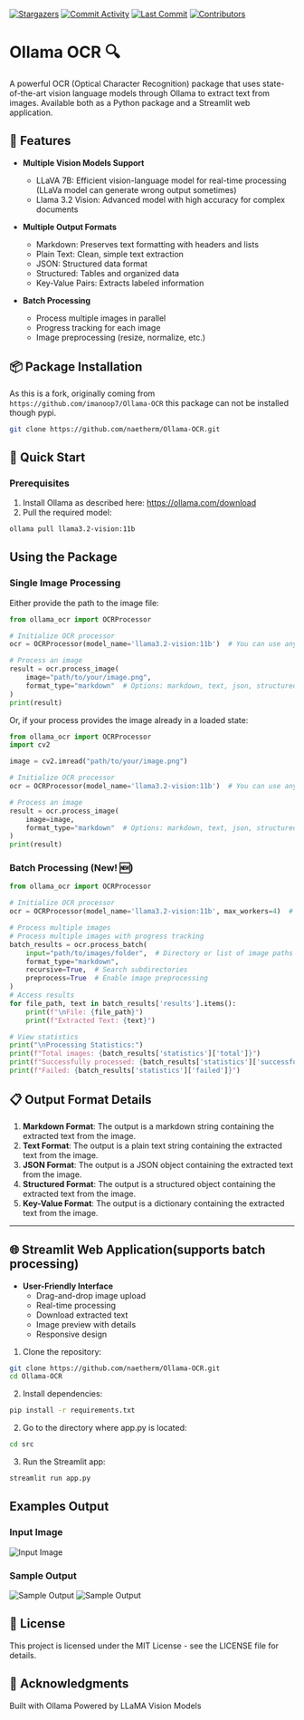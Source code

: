 <a href="https://github.com/naetherm/Ollama-OCR"><img src="https://img.shields.io/github/stars/naetherm/Ollama-OCR.svg?style=social&label=Star" alt="Stargazers"></a>
<a href="https://github.com/naetherm/Ollama-OCR/graphs/commit-activity"><img src="https://img.shields.io/github/commit-activity/m/naetherm/Ollama-OCR.svg" alt="Commit Activity"></a>
<a href="https://github.com/naetherm/Ollama-OCR"><img src="https://img.shields.io/github/last-commit/naetherm/Ollama-OCR.svg" alt="Last Commit"></a>
<a href="https://github.com/naetherm/Ollama-OCR/graphs/contributors"><img src="https://img.shields.io/github/contributors-anon/naetherm/Ollama-OCR.svg" alt="Contributors"></a>
# Ollama OCR 🔍

A powerful OCR (Optical Character Recognition) package that uses state-of-the-art vision language models through Ollama to extract text from images. Available both as a Python package and a Streamlit web application.

## 🌟 Features

- **Multiple Vision Models Support**
  - LLaVA 7B: Efficient vision-language model for real-time processing (LLaVa model can generate wrong output sometimes)
  - Llama 3.2 Vision: Advanced model with high accuracy for complex documents

- **Multiple Output Formats**
  - Markdown: Preserves text formatting with headers and lists
  - Plain Text: Clean, simple text extraction
  - JSON: Structured data format
  - Structured: Tables and organized data
  - Key-Value Pairs: Extracts labeled information

- **Batch Processing**
  - Process multiple images in parallel
  - Progress tracking for each image
  - Image preprocessing (resize, normalize, etc.)


## 📦 Package Installation

As this is a fork, originally coming from `https://github.com/imanoop7/Ollama-OCR` this package can not be installed though pypi.

```bash
git clone https://github.com/naetherm/Ollama-OCR.git
```

## 🚀 Quick Start
### Prerequisites
1. Install Ollama as described here: https://ollama.com/download
2. Pull the required model:

```bash
ollama pull llama3.2-vision:11b
```
## Using the Package

### Single Image Processing

Either provide the path to the image file:

```python
from ollama_ocr import OCRProcessor

# Initialize OCR processor
ocr = OCRProcessor(model_name='llama3.2-vision:11b')  # You can use any vision model available on Ollama

# Process an image
result = ocr.process_image(
    image="path/to/your/image.png",
    format_type="markdown"  # Options: markdown, text, json, structured, key_value
)
print(result)
```

Or, if your process provides the image already in a loaded state:

```python
from ollama_ocr import OCRProcessor
import cv2

image = cv2.imread("path/to/your/image.png")

# Initialize OCR processor
ocr = OCRProcessor(model_name='llama3.2-vision:11b')  # You can use any vision model available on Ollama

# Process an image
result = ocr.process_image(
    image=image,
    format_type="markdown"  # Options: markdown, text, json, structured, key_value
)
print(result)
```
### Batch Processing (New! 🆕)

```python
from ollama_ocr import OCRProcessor

# Initialize OCR processor
ocr = OCRProcessor(model_name='llama3.2-vision:11b', max_workers=4)  # max workers for parallel processing

# Process multiple images
# Process multiple images with progress tracking
batch_results = ocr.process_batch(
    input="path/to/images/folder",  # Directory or list of image paths
    format_type="markdown",
    recursive=True,  # Search subdirectories
    preprocess=True  # Enable image preprocessing
)
# Access results
for file_path, text in batch_results['results'].items():
    print(f"\nFile: {file_path}")
    print(f"Extracted Text: {text}")

# View statistics
print("\nProcessing Statistics:")
print(f"Total images: {batch_results['statistics']['total']}")
print(f"Successfully processed: {batch_results['statistics']['successful']}")
print(f"Failed: {batch_results['statistics']['failed']}")
```



## 📋 Output Format Details

1. **Markdown Format**: The output is a markdown string containing the extracted text from the image.
2. **Text Format**: The output is a plain text string containing the extracted text from the image.
3. **JSON Format**: The output is a JSON object containing the extracted text from the image.
4. **Structured Format**: The output is a structured object containing the extracted text from the image.
5. **Key-Value Format**: The output is a dictionary containing the extracted text from the image.  

-----
## 🌐 Streamlit Web Application(supports batch processing)
- **User-Friendly Interface**
  - Drag-and-drop image upload
  - Real-time processing
  - Download extracted text
  - Image preview with details
  - Responsive design

1. Clone the repository:
```bash
git clone https://github.com/naetherm/Ollama-OCR.git
cd Ollama-OCR
```
2. Install dependencies:
```bash
pip install -r requirements.txt
```
2. Go to the directory where app.py is located:
```bash
cd src      
```
3. Run the Streamlit app:
```bash
streamlit run app.py
```


## Examples Output
### Input Image
![Input Image](input/img.png)


### Sample Output
![Sample Output](output/image.png)
![Sample Output](output/markdown.png)


## 📄 License
This project is licensed under the MIT License - see the LICENSE file for details.

## 🙏 Acknowledgments
Built with Ollama
Powered by LLaMA Vision Models
